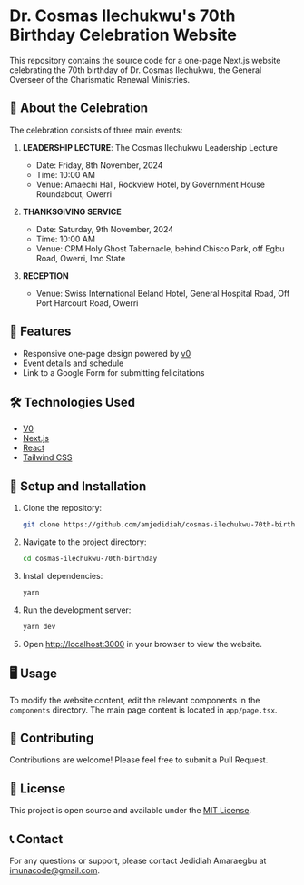 # Dr. Cosmas Ilechukwu's 70th Birthday Celebration Website

This repository contains the source code for a one-page Next.js website celebrating the 70th birthday of Dr. Cosmas Ilechukwu, the General Overseer of the Charismatic Renewal Ministries.

## 🎉 About the Celebration

The celebration consists of three main events:

1. **LEADERSHIP LECTURE**: The Cosmas Ilechukwu Leadership Lecture
   - Date: Friday, 8th November, 2024
   - Time: 10:00 AM
   - Venue: Amaechi Hall, Rockview Hotel, by Government House Roundabout, Owerri

2. **THANKSGIVING SERVICE**
   - Date: Saturday, 9th November, 2024
   - Time: 10:00 AM
   - Venue: CRM Holy Ghost Tabernacle, behind Chisco Park, off Egbu Road, Owerri, Imo State

3. **RECEPTION**
   - Venue: Swiss International Beland Hotel, General Hospital Road, Off Port Harcourt Road, Owerri

## 🚀 Features

- Responsive one-page design powered by [v0](https://v0.dev/)
- Event details and schedule
- Link to a Google Form for submitting felicitations

## 🛠️ Technologies Used

- [V0](https://v0.dev/)
- [Next.js](https://nextjs.org/)
- [React](https://reactjs.org/)
- [Tailwind CSS](https://tailwindcss.com/)

## 🔧 Setup and Installation

1. Clone the repository:

   ```bash
   git clone https://github.com/amjedidiah/cosmas-ilechukwu-70th-birthday.git
   ```

2. Navigate to the project directory:

   ```bash
   cd cosmas-ilechukwu-70th-birthday
   ```

3. Install dependencies:

   ```bash
   yarn
   ```

4. Run the development server:

   ```bash
   yarn dev
   ```

5. Open [http://localhost:3000](http://localhost:3000) in your browser to view the website.

## 🖥️ Usage

To modify the website content, edit the relevant components in the `components` directory. The main page content is located in `app/page.tsx`.

## 🤝 Contributing

Contributions are welcome! Please feel free to submit a Pull Request.

## 📄 License

This project is open source and available under the [MIT License](LICENSE).

## 📞 Contact

For any questions or support, please contact Jedidiah Amaraegbu at [imunacode@gmail.com](mailto:imunacode@gmail.com).

